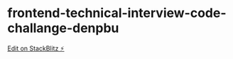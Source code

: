 # frontend-technical-interview-code-challange-denpbu

[Edit on StackBlitz ⚡️](https://stackblitz.com/edit/frontend-technical-interview-code-challange-denpbu)